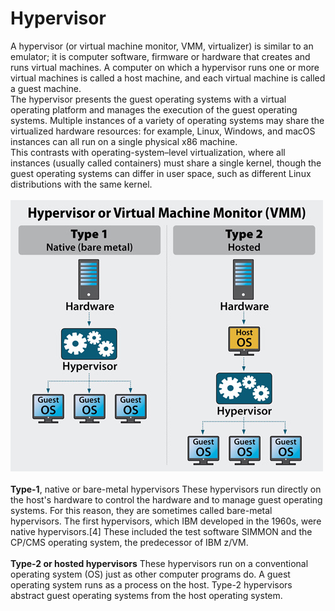  # Hypervisor
 
 A hypervisor (or virtual machine monitor, VMM, virtualizer) is similar to an emulator; it is computer software, firmware or hardware that creates and runs virtual machines. A computer on which a hypervisor runs one or more virtual machines is called a host machine, and each virtual machine is called a guest machine.<br> The hypervisor presents the guest operating systems with a virtual operating platform and manages the execution of the guest operating systems. Multiple instances of a variety of operating systems may share the virtualized hardware resources: for example, Linux, Windows, and macOS instances can all run on a single physical x86 machine. <br>This contrasts with operating-system–level virtualization, where all instances (usually called containers) must share a single kernel, though the guest operating systems can differ in user space, such as different Linux distributions with the same kernel.<br><br>
![](/assets/images/hypervisor.jpeg)<br><br>
<b>Type-1</b>, native or bare-metal hypervisors
    These hypervisors run directly on the host's hardware to control the hardware and to manage guest operating systems. For this reason, they are sometimes called bare-metal hypervisors. The first hypervisors, which IBM developed in the 1960s, were native hypervisors.[4] These included the test software SIMMON and the CP/CMS operating system, the predecessor of IBM z/VM.<br><br>
<b>Type-2 or hosted hypervisors</b>
    These hypervisors run on a conventional operating system (OS) just as other computer programs do. A guest operating system runs as a process on the host. Type-2 hypervisors abstract guest operating systems from the host operating system.
